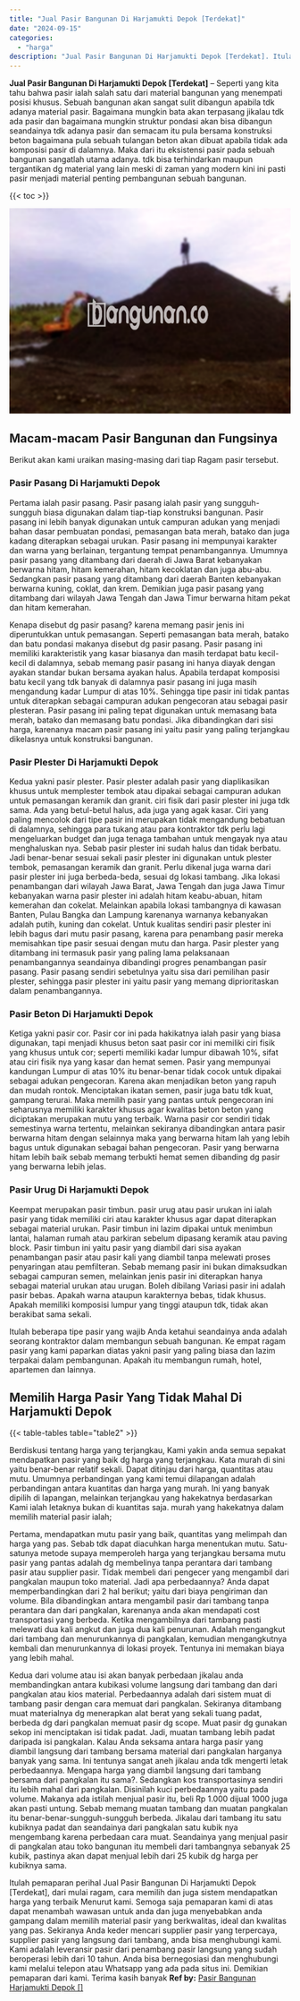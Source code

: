 ```yaml
---
title: "Jual Pasir Bangunan Di Harjamukti Depok [Terdekat]"
date: "2024-09-15"
categories: 
  - "harga"
description: "Jual Pasir Bangunan Di Harjamukti Depok [Terdekat]. Itulah pemaparan perihal Jual Pasir Bangunan Di Harjamukti Depok [Terdekat], dari mulai ragam, cara mem..."
---
```


**Jual Pasir Bangunan Di Harjamukti Depok \[Terdekat\]** – Seperti yang kita tahu bahwa pasir ialah salah satu dari material bangunan yang menempati posisi khusus. Sebuah bangunan akan sangat sulit dibangun apabila tdk adanya material pasir. Bagaimana mungkin bata akan terpasang jikalau tdk ada pasir dan bagaimana mungkin struktur pondasi akan bisa dibangun seandainya tdk adanya pasir dan semacam itu pula bersama konstruksi beton bagaimana pula sebuah tulangan beton akan dibuat apabila tidak ada komposisi pasir di dalamnya. Maka dari itu eksistensi pasir pada sebuah bangunan sangatlah utama adanya. tdk bisa terhindarkan maupun tergantikan dg material yang lain meski di zaman yang modern kini ini pasti pasir menjadi material penting pembangunan sebuah bangunan.

{{< toc >}}

![Jual Pasir Bangunan Di Harjamukti Depok [Terdekat]](/images/jual-pasir-bangunan-68.png)

## Macam-macam Pasir Bangunan dan Fungsinya

Berikut akan kami uraikan masing-masing dari tiap Ragam pasir tersebut.

### Pasir Pasang Di Harjamukti Depok

Pertama ialah pasir pasang. Pasir pasang ialah pasir yang sungguh-sungguh biasa digunakan dalam tiap-tiap konstruksi bangunan. Pasir pasang ini lebih banyak digunakan untuk campuran adukan yang menjadi bahan dasar pembuatan pondasi, pemasangan bata merah, batako dan juga kadang diterapkan sebagai urukan. Pasir pasang ini mempunyai karakter dan warna yang berlainan, tergantung tempat penambangannya. Umumnya pasir pasang yang ditambang dari daerah di Jawa Barat kebanyakan berwarna hitam, hitam kemerahan, hitam kecoklatan dan juga abu-abu. Sedangkan pasir pasang yang ditambang dari daerah Banten kebanyakan berwarna kuning, coklat, dan krem. Demikian juga pasir pasang yang ditambang dari wilayah Jawa Tengah dan Jawa Timur berwarna hitam pekat dan hitam kemerahan.

Kenapa disebut dg pasir pasang? karena memang pasir jenis ini diperuntukkan untuk pemasangan. Seperti pemasangan bata merah, batako dan batu pondasi makanya disebut dg pasir pasang. Pasir pasang ini memiliki karakteristik yang kasar biasanya dan masih terdapat batu kecil-kecil di dalamnya, sebab memang pasir pasang ini hanya diayak dengan ayakan standar bukan bersama ayakan halus. Apabila terdapat komposisi batu kecil yang tdk banyak di dalamnya pasir pasang ini juga masih mengandung kadar Lumpur di atas 10%. Sehingga tipe pasir ini tidak pantas untuk diterapkan sebagai campuran adukan pengecoran atau sebagai pasir plesteran. Pasir pasang ini paling tepat digunakan untuk memasang bata merah, batako dan memasang batu pondasi. Jika dibandingkan dari sisi harga, karenanya macam pasir pasang ini yaitu pasir yang paling terjangkau dikelasnya untuk konstruksi bangunan.

### Pasir Plester Di Harjamukti Depok

Kedua yakni pasir plester. Pasir plester adalah pasir yang diaplikasikan khusus untuk memplester tembok atau dipakai sebagai campuran adukan untuk pemasangan keramik dan granit. ciri fisik dari pasir plester ini juga tdk sama. Ada yang betul-betul halus, ada juga yang agak kasar. Ciri yang paling mencolok dari tipe pasir ini merupakan tidak mengandung bebatuan di dalamnya, sehingga para tukang atau para kontraktor tdk perlu lagi mengeluarkan budget dan juga tenaga tambahan untuk mengayak nya atau menghaluskan nya. Sebab pasir plester ini sudah halus dan tidak berbatu. Jadi benar-benar sesuai sekali pasir plester ini digunakan untuk plester tembok, pemasangan keramik dan granit. Perlu dikenal juga warna dari pasir plester ini juga berbeda-beda, sesuai dg lokasi tambang. Jika lokasi penambangan dari wilayah Jawa Barat, Jawa Tengah dan juga Jawa Timur kebanyakan warna pasir plester ini adalah hitam keabu-abuan, hitam kemerahan dan cokelat. Melainkan apabila lokasi tambangnya di kawasan Banten, Pulau Bangka dan Lampung karenanya warnanya kebanyakan adalah putih, kuning dan cokelat. Untuk kualitas sendiri pasir plester ini lebih bagus dari mutu pasir pasang, karena para penambang pasir mereka memisahkan tipe pasir sesuai dengan mutu dan harga. Pasir plester yang ditambang ini termasuk pasir yang paling lama pelaksanaan penambangannya seandainya dibandingi progres penambangan pasir pasang. Pasir pasang sendiri sebetulnya yaitu sisa dari pemilihan pasir plester, sehingga pasir plester ini yaitu pasir yang memang diprioritaskan dalam penambangannya.

### Pasir Beton Di Harjamukti Depok

Ketiga yakni pasir cor. Pasir cor ini pada hakikatnya ialah pasir yang biasa digunakan, tapi menjadi khusus beton saat pasir cor ini memiliki ciri fisik yang khusus untuk cor; seperti memiliki kadar lumpur dibawah 10%, sifat atau ciri fisik nya yang kasar dan hemat semen. Pasir yang mempunyai kandungan Lumpur di atas 10% itu benar-benar tidak cocok untuk dipakai sebagai adukan pengecoran. Karena akan menjadikan beton yang rapuh dan mudah rontok. Menciptakan ikatan semen, pasir juga batu tdk kuat, gampang terurai. Maka memilih pasir yang pantas untuk pengecoran ini seharusnya memiliki karakter khusus agar kwalitas beton beton yang diciptakan merupakan mutu yang terbaik. Warna pasir cor sendiri tidak semestinya warna tertentu, melainkan sekiranya dibandingkan antara pasir berwarna hitam dengan selainnya maka yang berwarna hitam lah yang lebih bagus untuk digunakan sebagai bahan pengecoran. Pasir yang berwarna hitam lebih baik sebab memang terbukti hemat semen dibanding dg pasir yang berwarna lebih jelas.

### Pasir Urug Di Harjamukti Depok

Keempat merupakan pasir timbun. pasir urug atau pasir urukan ini ialah pasir yang tidak memiliki ciri atau karakter khusus agar dapat diterapkan sebagai material urukan. Pasir timbun ini lazim dipakai untuk menimbun lantai, halaman rumah atau parkiran sebelum dipasang keramik atau paving block. Pasir timbun ini yaitu pasir yang diambil dari sisa ayakan penambangan pasir atau pasir kali yang diambil tanpa melewati proses penyaringan atau pemfilteran. Sebab memang pasir ini bukan dimaksudkan sebagai campuran semen, melainkan jenis pasir ini diterapkan hanya sebagai material urukan atau urugan. Boleh dibilang Variasi pasir ini adalah pasir bebas. Apakah warna ataupun karakternya bebas, tidak khusus. Apakah memiliki komposisi lumpur yang tinggi ataupun tdk, tidak akan berakibat sama sekali.

Itulah beberapa tipe pasir yang wajib Anda ketahui seandainya anda adalah seorang kontraktor dalam membangun sebuah bangunan. Ke empat ragam pasir yang kami paparkan diatas yakni pasir yang paling biasa dan lazim terpakai dalam pembangunan. Apakah itu membangun rumah, hotel, apartemen dan lainnya.

## Memilih Harga Pasir Yang Tidak Mahal Di Harjamukti Depok

{{< table-tables table="table2" >}}

Berdiskusi tentang harga yang terjangkau, Kami yakin anda semua sepakat mendapatkan pasir yang baik dg harga yang terjangkau. Kata murah di sini yaitu benar-benar relatif sekali. Dapat ditinjau dari harga, quantitas atau mutu. Umumnya perbandingan yang kami temui dilapangan adalah perbandingan antara kuantitas dan harga yang murah. Ini yang banyak dipilih di lapangan, melainkan terjangkau yang hakekatnya berdasarkan Kami ialah letaknya bukan di kuantitas saja. murah yang hakekatnya dalam memilih material pasir ialah;

Pertama, mendapatkan mutu pasir yang baik, quantitas yang melimpah dan harga yang pas. Sebab tdk dapat diacuhkan harga menentukan mutu. Satu-satunya metode supaya memperoleh harga yang terjangkau bersama mutu pasir yang pantas adalah dg membelinya tanpa perantara dari tambang pasir atau supplier pasir. Tidak membeli dari pengecer yang mengambil dari pangkalan maupun toko material. Jadi apa perbedaannya? Anda dapat memperbandingkan dari 2 hal berikut; yaitu dari biaya pengiriman dan volume. Bila dibandingkan antara mengambil pasir dari tambang tanpa perantara dan dari pangkalan, karenanya anda akan mendapati cost transportasi yang berbeda. Ketika mengambilnya dari tambang pasti melewati dua kali angkut dan juga dua kali penurunan. Adalah mengangkut dari tambang dan menurunkannya di pangkalan, kemudian mengangkutnya kembali dan menurunkannya di lokasi proyek. Tentunya ini memakan biaya yang lebih mahal.

Kedua dari volume atau isi akan banyak perbedaan jikalau anda membandingkan antara kubikasi volume langsung dari tambang dan dari pangkalan atau kios material. Perbedaannya adalah dari sistem muat di tambang pasir dengan cara memuat dari pangkalan. Sekiranya ditambang muat materialnya dg menerapkan alat berat yang sekali tuang padat, berbeda dg dari pangkalan memuat pasir dg scope. Muat pasir dg gunakan sekop ini menciptakan isi tidak padat. Jadi, muatan tambang lebih padat daripada isi pangkalan. Kalau Anda seksama antara harga pasir yang diambil langsung dari tambang bersama material dari pangkalan harganya banyak yang sama. Ini tentunya sangat aneh jikalau anda tdk mengerti letak perbedaannya. Mengapa harga yang diambil langsung dari tambang bersama dari pangkalan itu sama?. Sedangkan kos transportasinya sendiri itu lebih mahal dari pangkalan. Disinilah kuci perbedaannya yaitu pada volume. Makanya ada istilah menjual pasir itu, beli Rp 1.000 dijual 1000 juga akan pasti untung. Sebab memang muatan tambang dan muatan pangkalan itu benar-benar-sungguh-sungguh berbeda. Jikalau dari tambang itu satu kubiknya padat dan seandainya dari pangkalan satu kubik nya mengembang karena perbedaan cara muat. Seandainya yang menjual pasir di pangkalan atau toko bangunan itu membeli dari tambangnya sebanyak 25 kubik, pastinya akan dapat menjual lebih dari 25 kubik dg harga per kubiknya sama.

Itulah pemaparan perihal Jual Pasir Bangunan Di Harjamukti Depok \[Terdekat\], dari mulai ragam, cara memilih dan juga sistem mendapatkan harga yang terbaik Menurut kami. Semoga saja pemaparan kami di atas dapat menambah wawasan untuk anda dan juga menyebabkan anda gampang dalam memilih material pasir yang berkwalitas, ideal dan kwalitas yang pas. Sekiranya Anda keder mencari supplier pasir yang terpercaya, supplier pasir yang langsung dari tambang, anda bisa menghubungi kami. Kami adalah leveransir pasir dari penambang pasir langsung yang sudah beroperasi lebih dari 10 tahun. Anda bisa bernegosiasi dan menghubungi kami melalui telepon atau Whatsapp yang ada pada situs ini. Demikian pemaparan dari kami. Terima kasih banyak
**Ref by:** [Pasir Bangunan Harjamukti Depok []](https://id.wikipedia.org/wiki/Pasir)
